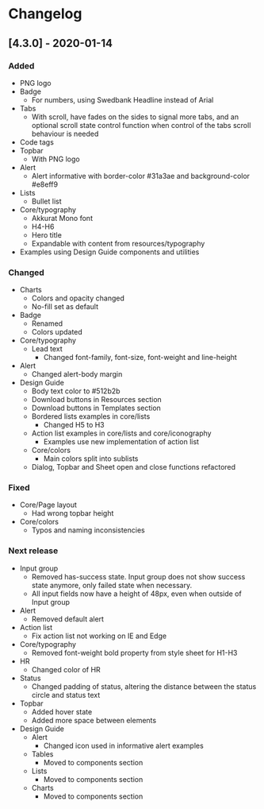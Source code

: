 # Changelog

## [4.3.0] - 2020-01-14

### Added
 - PNG logo
 - Badge
   - For numbers, using Swedbank Headline instead of Arial
 - Tabs
   - With scroll, have fades on the sides to signal more tabs, and an optional scroll state control function when control of the tabs scroll behaviour is needed
 - Code tags
 - Topbar 
   - With PNG logo
 - Alert
   - Alert informative with border-color #31a3ae and background-color #e8eff9
 - Lists
   - Bullet list
 - Core/typography
   - Akkurat Mono font
   - H4-H6
   - Hero title 
   - Expandable with content from resources/typography
 - Examples using Design Guide components and utilities

### Changed
 - Charts
   - Colors and opacity changed
   - No-fill set as default
 - Badge
   - Renamed
   - Colors updated
 - Core/typography
   - Lead text
     - Changed font-family, font-size, font-weight and line-height
 - Alert
   - Changed alert-body margin
 - Design Guide
   - Body text color to #512b2b
   - Download buttons in Resources section
   - Download buttons in Templates section
   - Bordered lists examples in core/lists
     - Changed H5 to H3
   - Action list examples in core/lists and core/iconography
     - Examples use new implementation of action list
   - Core/colors
     - Main colors split into sublists
   - Dialog, Topbar and Sheet open and close functions refactored

### Fixed
 - Core/Page layout
   - Had wrong topbar height
 - Core/colors
   - Typos and naming inconsistencies

### Next release
 - Input group
   - Removed has-success state. Input group does not show success state anymore, only failed state when necessary.
   - All input fields now have a height of 48px, even when outside of Input group
 - Alert
   - Removed default alert
 - Action list
   - Fix action list not working on IE and Edge
 - Core/typography
   - Removed font-weight bold property from style sheet for H1-H3
 - HR
   - Changed color of HR
 - Status
   - Changed padding of status, altering the distance between the status circle and status text
 - Topbar
   - Added hover state
   - Added more space between elements
 - Design Guide
   - Alert
     - Changed icon used in informative alert examples
   - Tables
     - Moved to components section
   - Lists
     - Moved to components section
   - Charts
     - Moved to components section